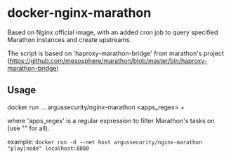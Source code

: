 # docker-nginx-marathon

Based on Nginx official image, with an added cron job to query specified Marathon instances and create upstreams.

The script is based on 'haproxy-marathon-bridge' from marathon's project (https://github.com/mesosphere/marathon/blob/master/bin/haproxy-marathon-bridge)


## Usage

docker run ... argussecurity/nginx-marathon <apps_regex> <marathon host:port>+

where 'apps_regex' is a regular expression to filter Marathon's tasks on (use "" for all).

example:  `docker run -d --net host argussecurity/nginx-marathon "play|node" localhost:8080`
